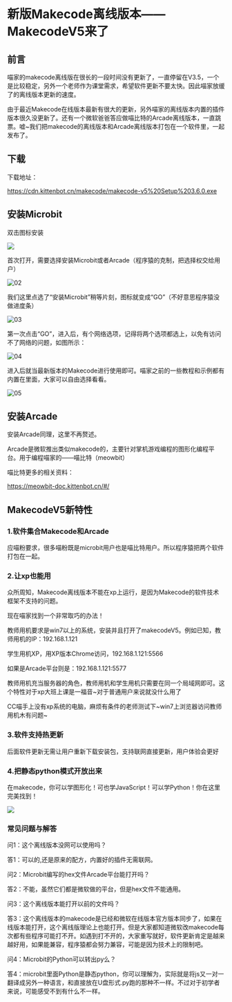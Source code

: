 # 新版Makecode离线版本——MakecodeV5来了

## 前言



喵家的makecode离线版在很长的一段时间没有更新了，一直停留在V3.5，一个是比较稳定，另外一个老师作为课堂需求，希望软件更新不要太快。因此喵家放缓了的离线版本更新的速度。



由于最近Makecode在线版本最新有很大的更新，另外喵家的离线版本内置的插件版本很久没更新了。还有一个微软爸爸答应做喵比特的Arcade离线版本，一直跳票。嘘~我们把makecode的离线版本和Arcade离线版本打包在一个软件里，一起发布了。



## 下载

下载地址：

https://cdn.kittenbot.cn/makecode/makecode-v5%20Setup%203.6.0.exe

## 安装Microbit

双击图标安装

![](makecodev5/01.png)



首次打开，需要选择安装Microbit或者Arcade（程序猿的克制，把选择权交给用户）

![02](makecodev5/02.png)



我们这里点选了“安装Microbit”稍等片刻，图标就变成“GO”（不好意思程序猿没做进度条）

![03](makecodev5/03.png)

第一次点击“GO”，进入后，有个网络选项，记得将两个选项都选上，以免有访问不了网络的问题，如图所示：

![04](makecodev5/04.png)



进入后就当最新版本的Makecode进行使用即可。喵家之前的一些教程和示例都有内置在里面，大家可以自由选择看看。

![05](makecodev5/05.png)



## 安装Arcade

安装Arcade同理，这里不再赘述。

Arcade是微软推出类似makecode的，主要针对掌机游戏编程的图形化编程平台。用于编程喵家的——喵比特（meowbit）

喵比特更多的相关资料：

https://meowbit-doc.kittenbot.cn/#/



## MakecodeV5新特性

### 1.软件集合Makecode和Arcade

应喵粉要求，很多喵粉既是microbit用户也是喵比特用户。所以程序猿把两个软件打包在一起。



### 2.让xp也能用

众所周知，Makecode离线版本不能在xp上运行，是因为Makecode的软件技术框架不支持的问题。

现在喵家找到一个非常取巧的办法！

教师用机要求是win7以上的系统，安装并且打开了makecodeV5。例如已知，教师用机的IP：192.168.1.121

学生用机XP，用XP版本Chrome访问，192.168.1.121:5566

如果是Arcade平台则是：192.168.1.121:5577

教师用机充当服务器的角色，教师用机和学生用机只需要在同一个局域网即可。这个特性对于xp大班上课是一福音~对于普通用户来说就没什么用了

CC喵手上没有xp系统的电脑，麻烦有条件的老师测试下~win7上浏览器访问教师用机木有问题~



### 3.软件支持热更新

后面软件更新无需让用户重新下载安装包，支持联网直接更新，用户体验会更好



### 4.把静态python模式开放出来

在makecode，你可以学图形化！可也学JavaScript！可以学Python！你在这里完美找到！

![](makecodev5/06.png)



###  常见问题与解答

问1：这个离线版本没网可以使用吗？

答1：可以的,还是原来的配方，内置好的插件无需联网。



问2：Microbit编写的hex文件Arcade平台能打开吗？

答2：不能，虽然它们都是微软做的平台，但是hex文件不能通用。



问3：这个离线版本能打开以前的文件吗？

答3：这个离线版本的makecode是已经和微软在线版本官方版本同步了，如果在线版本能打开，这个离线版理论上也能打开。但是大家都知道微软改makecode每次都有些程序可能打不开。如遇到打不开的，大家重写就好，软件更新肯定是越来越好用，如果能兼容，程序猿都会努力兼容，可能是因为技术上的限制吧。



问4：Microbit的Python可以转出py么？

答4：microbit里面Python是静态python，你可以理解为，实际就是将js又一对一翻译成另外一种语言，和直接放在U盘形式.py跑的那种不一样。不过对于初学者来说，可能感受不到有什么不一样。








